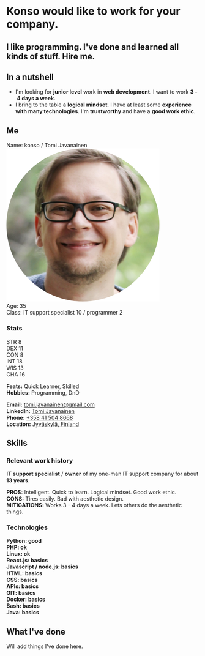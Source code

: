 # Konso would like to work for your company.  
## I like programming. I've done and learned all kinds of stuff. Hire me.
  
## In a nutshell

* I'm looking for **junior level** work in **web development**. I want to work **3&nbsp;-&nbsp;4 days a week**.
* I bring to the table a **logical mindset**. I have at least some **experience with many technologies**. I'm **trustworthy** and have a **good work ethic**.  
    
## Me

Name: konso / Tomi Javanainen  
![konso's face](images/face-circle-cropped-400.png "konso's face")  
Age:  35  
Class: IT support specialist 10 / programmer 2  

### Stats
STR 8  
DEX 11  
CON 8  
INT 18  
WIS 13  
CHA 16

**Feats:** Quick Learner, Skilled  
**Hobbies:** Programming, DnD  

**Email:** [tomi.javanainen@gmail.com](mailto:tomi.javanainen@gmail.com)  
**LinkedIn:** [Tomi Javanainen](https://www.linkedin.com/in/tomi-javanainen-47337b205/)  
**Phone:** [+358 41 504 8668](tel:+358415048668)  
**Location:** [Jyväskylä, Finland](https://goo.gl/maps/LxxpKYLPguhiMeJC7)  

## Skills

### Relevant work history
**IT support specialist** / **owner** of my one-man IT support company for about **13 years**.  
  
**PROS:** Intelligent. Quick to learn. Logical mindset. Good work ethic.   
**CONS:** Tires easily. Bad with aesthetic design.  
**MITIGATIONS:** Works 3&nbsp;-&nbsp;4 days a week. Lets others do the aesthetic things.  
  
### Technologies

**Python: good**  
**PHP: ok**  
**Linux: ok**  
**React.js: basics**  
**Javascript / node.js: basics**  
**HTML: basics**  
**CSS: basics**  
**APIs: basics**  
**GIT: basics**  
**Docker: basics**  
**Bash: basics**  
**Java: basics**  

## What I've done

Will add things I've done here.